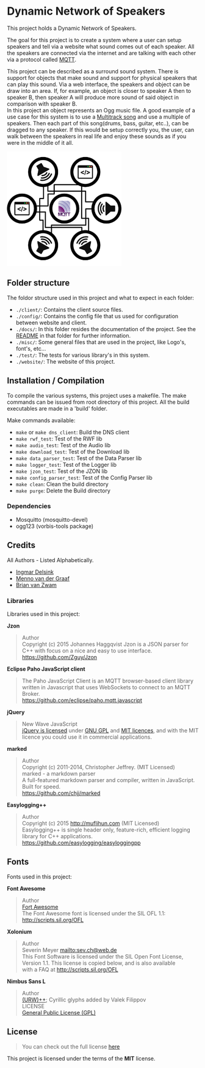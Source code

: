 # Dynamic Network of Speakers

This project holds a Dynamic Network of Speakers.

The goal for this project is to create a system where a user can setup speakers
and tell via a website what sound comes out of each speaker.
All the speakers are connected via the internet and are talking with each other
via a protocol called [MQTT](http://mqtt.org/).


This project can be described as a surround sound system.
There is support for objects that make sound and support for physical speakers that can play this sound.
Via a web interface, the speakers and object can be draw into an area.
If, for example, an object is closer to speaker A then to speaker B, then speaker A will produce more sound of said object in comparison with speaker B.  
In this project an object represents an Ogg music file.
A good example of a use case for this system is to use a [Multitrack song](https://en.wikipedia.org/wiki/Multitrack_recording) and use a multiple of speakers.
Then each part of this song(drums, bass, guitar, etc..), can be dragged to any speaker.
If this would be setup correctly you, the user, can walk between the speakers in real life and enjoy these sounds as if you were in the middle of it all.

<img src="./misc/logo/dynamic_network_of_speakers.png" alt="DNS" width="300">

## Folder structure

The foldor structure used in this project and what to expect in each folder:

-   `./client/`: Contains the client source files.
-   `./config/`: Contains the config file that us used for configuration between website and client.
-   `./docs/`: In this folder resides the documentation of the project. See the [README](./docs/README.md) in that folder for further information.
-   `./misc/`: Some general files that are used in the project, like Logo's, font's, etc...
-   `./test/`: The tests for various library's in this system.
-   `./website/`: The website of this project.

## Installation / Compilation

To compile the various systems, this project uses a makefile.
The make commands can be issued from root directory of this project.
All the build executables are made in a 'build' folder.

Make commands available:

- `make` or `make dns_client`: Build the DNS client
- `make rwf_test`: Test of the RWF lib
- `make audio_test`: Test of the Audio lib
- `make download_test`: Test of the Download lib
- `make data_parser_test`: Test of the Data Parser lib
- `make logger_test`: Test of the Logger lib
- `make jzon_test`: Test of the JZON lib
- `make config_parser_test`: Test of the Config Parser lib
- `make clean`: Clean the build directory
- `make purge`: Delete the Build directory

### Dependencies

- Mosquitto (mosquitto-devel)
- ogg123 (vorbis-tools package)

## Credits

All Authors - Listed Alphabetically.

-   [Ingmar Delsink](https://github.com/MrCrazyID)
-   [Menno van der Graaf](https://github.com/Mercotui)
-   [Brian van Zwam](https://github.com/Gerwie)

### Libraries

Libraries used in this project:

**Jzon**  

> Author  
> Copyright (c) 2015 Johannes Haggqvist
> Jzon is a JSON parser for C++ with focus on a nice and easy to use interface.
> <https://github.com/Zguy/Jzon>

**Eclipse Paho JavaScript client**  

> The Paho JavaScript Client is an MQTT browser-based client library written
> in Javascript that uses WebSockets to connect to an MQTT Broker.  
> <https://github.com/eclipse/paho.mqtt.javascript>

**jQuery**

> New Wave JavaScript  
> [jQuery is licensed](http://jquery.org/license) under [GNU GPL](http://www.gnu.org/licenses/gpl.html) and [MIT licences](http://www.opensource.org/licenses/mit-license.php), and with the MIT licence you could use it in commercial applications.

**marked**

> Author  
> Copyright (c) 2011-2014, Christopher Jeffrey. (MIT Licensed)  
> marked - a markdown parser  
> A full-featured markdown parser and compiler, written in JavaScript.
> Built for speed.  
> <https://github.com/chjj/marked>  

**Easylogging++**

> Author  
> Copyright (c) 2015 <http://muflihun.com> (MIT Licensed)  
> Easylogging++ is single header only, feature-rich, efficient logging library for C++ applications.   
> <https://github.com/easylogging/easyloggingpp>  

## Fonts

Fonts used in this project:

**Font Awesome**  

> Author  
> [Fort Awesome](https://fortawesome.github.io/Font-Awesome/)  
> The Font Awesome font is licensed under the SIL OFL 1.1:  
> <http://scripts.sil.org/OFL>  

**Xolonium**

> Author  
> Severin Meyer <mailto:sev.ch@web.de>  
> This Font Software is licensed under the SIL Open Font License,  
>  Version 1.1. This license is copied below, and is also available  
> with a FAQ at <http://scripts.sil.org/OFL>

**Nimbus Sans L**

> Author  
> [(URW)++](https://www.urwpp.de); Cyrillic glyphs added by Valek Filippov  
> LICENSE  
> [General Public License (GPL)](http://www.fsf.org/licenses/gpl.html)

## License

> You can check out the full license [here](./LICENSE)

This project is licensed under the terms of the **MIT** license.
